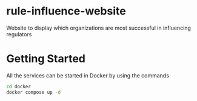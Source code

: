 # rule-influence-website
Website to display which organizations are most successful in influencing regulators

# Getting Started
All the services can be started in Docker by using the commands
```bash
cd docker
docker compose up -d
```
